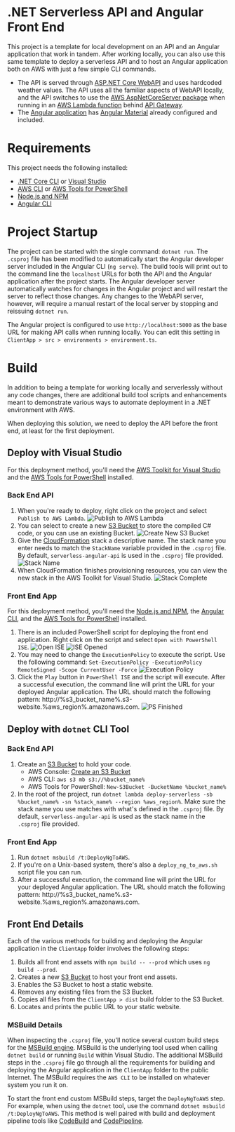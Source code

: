 # .NET Serverless API and Angular Front End
This project is a template for local development on an API and an Angular application that work in tandem. After working locally, you can also use this same template to deploy a serverless API and to host an Angular application both on AWS with just a few simple CLI commands.
* The API is served through [ASP.NET Core WebAPI](https://docs.microsoft.com/en-us/aspnet/core/web-api/?view=aspnetcore-2.1) and uses hardcoded weather values. The API uses all the familiar aspects of WebAPI locally, and the API switches to use the [AWS AspNetCoreServer package](https://github.com/aws/aws-lambda-dotnet/tree/master/Libraries/src/Amazon.Lambda.AspNetCoreServer) when running in an [AWS Lambda function](https://aws.amazon.com/lambda/) behind [API Gateway](https://aws.amazon.com/api-gateway/).
* The [Angular application](https://angular.io/) has [Angular Material](https://material.angular.io/) already configured and included.
# Requirements
This project needs the following installed:
* [.NET Core CLI](https://docs.microsoft.com/en-us/dotnet/core/tools/?tabs=netcore2x) or [Visual Studio](https://visualstudio.microsoft.com/)
* [AWS CLI](https://aws.amazon.com/cli/) or [AWS Tools for PowerShell](https://aws.amazon.com/powershell/)
* [Node.js and NPM](https://nodejs.org/en/)
* [Angular CLI](https://cli.angular.io/)
# Project Startup
The project can be started with the single command: `dotnet run`. The `.csproj` file has been modified to automatically start the Angular developer server included in the Angular CLI (`ng serve`). The build tools will print out to the command line the `localhost` URLs for both the API and the Angular application after the project starts. The Angular developer server automatically watches for changes in the Angular project and will restart the server to reflect those changes. Any changes to the WebAPI server, however, will require a manual restart of the local server by stopping and reissuing `dotnet run`.

The Angular project is configured to use `http://localhost:5000` as the base URL for making API calls when running locally. You can edit this setting in `ClientApp > src > environments > environment.ts`.
# Build
In addition to being a template for working locally and serverlessly without any code changes, there are additional build tool scripts and enhancements meant to demonstrate various ways to automate deployment in a .NET environment with AWS.

When deploying this solution, we need to deploy the API before the front end, at least for the first deployment.
## Deploy with Visual Studio
For this deployment method, you'll need the [AWS Toolkit for Visual Studio](https://aws.amazon.com/visualstudio/) and the [AWS Tools for PowerShell](https://aws.amazon.com/powershell/) installed.
### Back End API
1. When you're ready to deploy, right click on the project and select `Publish to AWS Lambda`.
![Publish to AWS Lambda](https://s3-us-west-2.amazonaws.com/amsxbg-ddb-code-generator/Serverless/VS-Publish-Serverless-App.png)
2. You can select to create a new [S3 Bucket](https://aws.amazon.com/s3/) to store the compiled C# code, or you can use an existing Bucket.
![Create New S3 Bucket](https://s3-us-west-2.amazonaws.com/amsxbg-ddb-code-generator/Serverless/VS-Publish-Create-Bucket.png)
3. Give the [CloudFormation](https://aws.amazon.com/cloudformation/) stack a descriptive name. The stack name you enter needs to match the `StackName` variable provided in the `.csproj` file. By default, `serverless-angular-api` is used in the `.csproj` file provided.
![Stack Name](https://s3-us-west-2.amazonaws.com/amsxbg-ddb-code-generator/Serverless/VS-Publish-Stack-Name.png)
4. When CloudFormation finishes provisioning resources, you can view the new stack in the AWS Toolkit for Visual Studio.
![Stack Complete](https://s3-us-west-2.amazonaws.com/amsxbg-ddb-code-generator/Serverless/VS-Publish-Create-Complete.png)
### Front End App
For this deployment method, you'll need the [Node.js and NPM](https://nodejs.org/en/), the [Angular CLI](https://cli.angular.io/), and the [AWS Tools for PowerShell](https://aws.amazon.com/powershell/) installed.
1. There is an included PowerShell script for deploying the front end application. Right click on the script and select `Open with PowerShell ISE`.
![Open ISE](https://s3-us-west-2.amazonaws.com/amsxbg-ddb-code-generator/Serverless/PS-ISE-Open.png)
![ISE Opened](https://s3-us-west-2.amazonaws.com/amsxbg-ddb-code-generator/Serverless/PS-ISE.png)
2. You may need to change the `ExecutionPolicy` to execute the script. Use the following command: `Set-ExecutionPolicy -ExecutionPolicy RemoteSigned -Scope CurrentUser -Force`
![Execution Policy](https://s3-us-west-2.amazonaws.com/amsxbg-ddb-code-generator/Serverless/PS-Execution-Policy.png)
3. Click the `Play` button in `PowerShell ISE` and the script will execute. After a successful execution, the command line will print the URL for your deployed Angular application. The URL should match the following pattern: http://%s3_bucket_name%.s3-website.%aws_region%.amazonaws.com.
![PS Finished](https://s3-us-west-2.amazonaws.com/amsxbg-ddb-code-generator/Serverless/PS-Finished.png)
## Deploy with `dotnet` CLI Tool
### Back End API
1. Create an [S3 Bucket](https://aws.amazon.com/s3/) to hold your code.
    * AWS Console: [Create an S3 Bucket](https://docs.aws.amazon.com/AmazonS3/latest/gsg/CreatingABucket.html)
    * AWS CLI: `aws s3 mb s3://%bucket_name%`
    * AWS Tools for PowerShell: `New-S3Bucket -BucketName %bucket_name%`
2. In the root of the project, run `dotnet lambda deploy-serverless -sb %bucket_name% -sn %stack_name% --region %aws_region%`. Make sure the stack name you use matches with what's defined in the `.csproj` file. By default, `serverless-angular-api` is used as the stack name in the `.csproj` file provided.
### Front End App
1. Run `dotnet msbuild /t:DeployNgToAWS`.
2. If you're on a Unix-based system, there's also a `deploy_ng_to_aws.sh` script file you can run.
3. After a successful execution, the command line will print the URL for your deployed Angular application. The URL should match the following pattern: http://%s3_bucket_name%.s3-website.%aws_region%.amazonaws.com.
## Front End Details
Each of the various methods for building and deploying the Angular application in the `ClientApp` folder involves the following steps:
1. Builds all front end assets with `npm build -- --prod` which uses `ng build --prod`.
2. Creates a new [S3 Bucket](https://aws.amazon.com/s3/) to host your front end assets.
3. Enables the S3 Bucket to host a static website.
4. Removes any existing files from the S3 Bucket.
5. Copies all files from the `ClientApp > dist` build folder to the S3 Bucket.
6. Locates and prints the public URL to your static website.
### MSBuild Details
When inspecting the `.csproj` file, you'll notice several custom build steps for the [MSBuild engine](https://docs.microsoft.com/en-us/visualstudio/msbuild/msbuild). MSBuild is the underlying tool used when calling `dotnet build` or running `Build` within Visual Studio. The additional MSBuild steps in the `.csproj` file go through all the requirements for building and deploying the Angular application in the `ClientApp` folder to the public Internet. The MSBuild requires the `AWS CLI` to be installed on whatever system you run it on.

To start the front end custom MSBuild steps, target the `DeployNgToAWS` step. For example, when using the `dotnet` tool, use the command `dotnet msbuild /t:DeployNgToAWS`. This method is well paired with build and deployment pipeline tools like [CodeBuild](https://aws.amazon.com/codebuild/) and [CodePipeline](https://aws.amazon.com/codepipeline/).